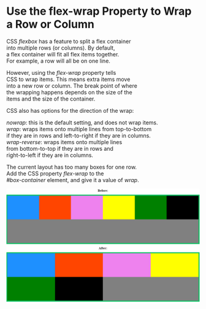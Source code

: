﻿# Use the flex-wrap Property to Wrap a Row or Column  

CSS *flexbox* has a feature to split a flex container   
into multiple rows (or columns). By default,   
a flex container will fit all flex items together.   
For example, a row will all be on one line.  

However, using the *flex-wrap* property tells   
CSS to wrap items. This means extra items move   
into a new row or column. The break point of where   
the wrapping happens depends on the size of the   
items and the size of the container.  

CSS also has options for the direction of the wrap:  

*nowrap*: this is the default setting, and does not wrap items.  
*wrap*: wraps items onto multiple lines from top-to-bottom   
if they are in rows and left-to-right if they are in columns.  
*wrap-reverse*: wraps items onto multiple lines   
from bottom-to-top if they are in rows and   
right-to-left if they are in columns.  

The current layout has too many boxes for one row.   
Add the CSS property *flex-wrap* to the   
*#box-container* element, and give it a value of *wrap*. 
 
![flex-wrap Before and After](https://github.com/AndriiKot/CSS__Flexbox__FreeCodeCamp/blob/main/__11__Use_the_flex-wrap_Property_to_Wrap_a_Row_or_Column/imgs/before_and_after.png)


